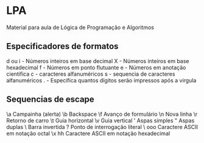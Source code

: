# LPA
Material para aula de Lógica de Programação e Algoritmos

## Especificadores de formatos
 d ou i - Números inteiros em base decimal
 X - Números inteiros em base hexadecimal
 f - Números em ponto flutuante
 e - Números em anotação cientifica
 c - caracteres alfanuméricos
 s - sequencia de caracteres alfanuméricos
 .<num> - Especifica quantos dígitos serão impressos após a virgula

## Sequencias de escape
\a	Campainha (alerta)
\b	Backspace
\f	Avanço de formulário
\n	Nova linha
\r	Retorno de carro
\t	Guia horizontal
\v	Guia vertical
\'	Aspas simples
\"	Aspas duplas
\\	Barra invertida
\?	Ponto de interrogação literal
\ ooo	Caractere ASCII em notação octal
\x hh	Caractere ASCII em notação hexadecimal
